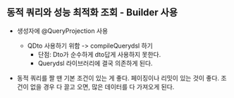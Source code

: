 ## 동적 쿼리와 성능 최적화 조회 - Builder 사용
- 생성자에 @QueryProjection 사용
  - QDto 사용하기 위함 -> compileQuerydsl 하기
    - 단점: Dto가 순수하게 dto답게 사용하지 못한다.
    - Querydsl 라이브러리에 결국 의존하게 된다.
    
- 동적 쿼리를 짤 땐 기본 조건이 있는 게 좋다. 페이징이나 리밋이 있는 것이 좋다. 조건이 없을 경우 다 끌고 오면, 많은 데이터를 다 가져오게 된다.
